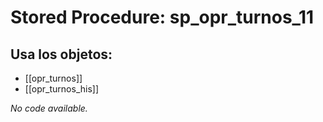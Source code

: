 # Stored Procedure: sp_opr_turnos_11

## Usa los objetos:
- [[opr_turnos]]
- [[opr_turnos_his]]

*No code available.*
